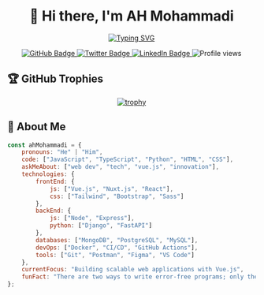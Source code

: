 <div align="center">
  
# 👋 Hi there, I'm AH Mohammadi
  
[![Typing SVG](https://readme-typing-svg.herokuapp.com?font=Fira+Code&pause=1000&color=2E9EF7&center=true&vCenter=true&width=435&lines=Full+Stack+Developer;Vue.js+Enthusiast;Open+Source+Contributor;Always+Learning+New+Things)](https://git.io/typing-svg)

<p align="center">
  <a href="https://github.com/ah-mohammadi-git">
    <img src="https://img.shields.io/github/followers/ah-mohammadi-git?label=Followers&style=social" alt="GitHub Badge">
  </a>
  <a href="https://twitter.com/your_twitter">
    <img src="https://img.shields.io/twitter/follow/your_twitter?style=social" alt="Twitter Badge">
  </a>
  <a href="https://linkedin.com/in/your_linkedin">
    <img src="https://img.shields.io/badge/LinkedIn-Connect-blue?style=flat&logo=linkedin" alt="LinkedIn Badge">
  </a>
  <img src="https://komarev.com/ghpvc/?username=ah-mohammadi-git&color=blueviolet" alt="Profile views">
</p>

</div>

## 🏆 GitHub Trophies

<div align="center">
  
[![trophy](https://github-profile-trophy.vercel.app/?username=ah-mohammadi-git&theme=nord&column=7)](https://github.com/ryo-ma/github-profile-trophy)

</div>

## 🚀 About Me

```javascript
const ahMohammadi = {
    pronouns: "He" | "Him",
    code: ["JavaScript", "TypeScript", "Python", "HTML", "CSS"],
    askMeAbout: ["web dev", "tech", "vue.js", "innovation"],
    technologies: {
        frontEnd: {
            js: ["Vue.js", "Nuxt.js", "React"],
            css: ["Tailwind", "Bootstrap", "Sass"]
        },
        backEnd: {
            js: ["Node", "Express"],
            python: ["Django", "FastAPI"]
        },
        databases: ["MongoDB", "PostgreSQL", "MySQL"],
        devOps: ["Docker", "CI/CD", "GitHub Actions"],
        tools: ["Git", "Postman", "Figma", "VS Code"]
    },
    currentFocus: "Building scalable web applications with Vue.js",
    funFact: "There are two ways to write error-free programs; only the third one works"
};

